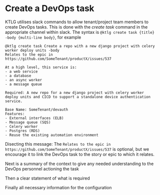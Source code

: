 # Create a DevOps task
KTLG utilises slack commands to allow tenant/project team members to create DevOps tasks. This is done with 
the _create task_ command in the appropriate channel within slack. The syntax is 
`@ktlg create task {title} -body {multi-line body}`, for example
```
@ktlg create task Create a repo with a new django project with celery worker deploy units -body 
Relates to the epic in https://github.com/SomeTenant/productX/issues/537

At a high level, this service is:
- a web service
- a database
- an async worker
- a message queue

Required: A new repo for a new django project with celery worker deploy units and CICD to support a standalone device authentication service.

Base Name: SomeTenant/devauth
Features: 
- External interfaces (ELB)
- Message queue (SQS)
- Celery worker
- Postgres (RDS)
- Reuse the existing automation environment
```
Disecting this message:
The `Relates to the epic in https://github.com/SomeTenant/productX/issues/537` is optional, but we encourage it to link the 
DevOps task to the story or epic to which it relates.

Next is a summary of the context to give any needed understanding to the DevOps personnel actioning the task

Then a clear statement of what is required

Finally all necessary information for the configuration
